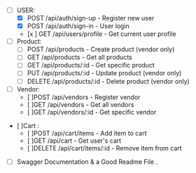 - [ ] USER:
  - [x] POST /api/auth/sign-up - Register new user
  - [x] POST /api/auth/sign-in - User login
  - [x ] GET /api/users/profile - Get current user profile
- [ ] Product:
  - [ ] POST /api/products - Create product (vendor only)
  - [ ] GET /api/products - Get all products
  - [ ] GET /api/products/:id - Get specific product
  - [ ] PUT /api/products/:id - Update product (vendor only)
  - [ ] DELETE /api/products/:id - Delete product (vendor only)
- [ ] Vendor:
  - [ ]POST /api/vendors - Register vendor
  - [ ]GET /api/vendors - Get all vendors
  - [ ]GET /api/vendors/:id - Get specific vendor
- [ ]Cart :
  - [ ]POST /api/cart/items - Add item to cart
  - [ ]GET /api/cart - Get user's cart
  - [ ]DELETE /api/cart/items/:id - Remove item from cart
- [ ] Swagger Documentation & a Good Readme File .
